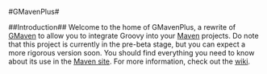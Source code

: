 #GMavenPlus#

##Introduction##
Welcome to the home of GMavenPlus, a rewrite of [GMaven](http://docs.codehaus.org/display/GMAVEN/Home) to allow you to integrate Groovy into your [Maven](http://maven.apache.org/) projects.
Do note that this project is currently in the pre-beta stage, but you can expect a more rigorous version soon.
You should find everything you need to know about its use in the [Maven site](http://groovy.github.com/GMavenPlus/index.html).
For more information, check out the [wiki](http://github.com/groovy/GMavenPlus/wiki).
